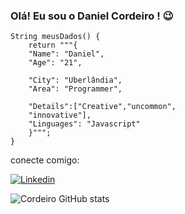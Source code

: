 ### Olá! Eu sou o Daniel Cordeiro ! 😉
    String meusDados() {
        return """{
        "Name": "Daniel",
        "Age": "21",
    
        "City": "Uberlândia",
        "Area": "Programmer",
    
        "Details":["Creative","uncommon",
        "innovative"],
        "Linguages": "Javascript"
        }""";
    }
conecte comigo:

[![Linkedin](https://img.shields.io/badge/LinkedIn-0077B5?style=for-the-badge&logo=linkedin&logoColor=white)](https://www.linkedin.com/in/daniel-cordeiro-738048206/)

![Cordeiro GitHub stats](https://github-readme-stats.vercel.app/api?username=danielcordeir0&show_icons=true&theme=tokyonight)

<div>
